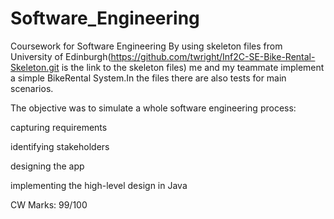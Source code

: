 # Software_Engineering
Coursework for Software Engineering
By using skeleton files from University of Edinburgh(https://github.com/twright/Inf2C-SE-Bike-Rental-Skeleton.git is the link to the skeleton files) me and my teammate implement a simple BikeRental System.In the files there are also tests for main scenarios.

The objective was to simulate a whole software engineering process:

capturing requirements

identifying stakeholders

designing the app

implementing the high-level design in Java

CW Marks: 99/100
